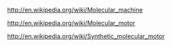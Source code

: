http://en.wikipedia.org/wiki/Molecular_machine

http://en.wikipedia.org/wiki/Molecular_motor

http://en.wikipedia.org/wiki/Synthetic_molecular_motor
